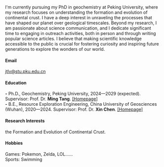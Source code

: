 

  I'm currently pursuing my PhD in geochemistry at Peking University, where my research focuses on understanding the formation and evolution of continental crust. I have a deep interest in unraveling the processes that have shaped our planet over geological timescales. Beyond my research, I am passionate about science communication, and I dedicate significant time to engaging in outreach activities, both in person and through writing popular science articles. I believe that making scientific knowledge accessible to the public is crucial for fostering curiosity and inspiring future generations to explore the wonders of our world.

#### Email
jtlv@stu.pku.edu.cn

#### Education
<strong>-</strong> Ph.D., Geochemistry, Peking University, 2024—2029 (expected). Supervisor: Prof. Dr. <strong>Ming Tang</strong>. [[Homepage]](https://mingtang.me)\
<strong>-</strong> B.E., Resource Exploration Engineering, China University of Geosciences (Wuhan), 2020—2024. Supervisor: Prof. Dr. <strong>Xin Chen</strong>. [[Homepage]](https://grzy.cug.edu.cn/chenxin1/zh_CN/)

#### Research Interests
the Formation and Evolution of Continental Crust.

#### Hobbies
Games: Pokemon, Zelda, LOL......\
Sports: Swimming